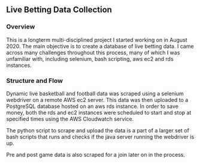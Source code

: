 ## Live Betting Data Collection

### Overview
This is a longterm multi-disciplined project I started working on in August 2020.  The main objective is to create a database of live betting data.  I came across many challenges throughout this process, many of which I was unfamiliar with, including selenium, bash scripting, aws ec2 and rds instances.
  
### Structure and Flow
Dynamic live basketball and football data was scraped using a selenium webdriver on a remote AWS ec2 server.  This data was then uploaded to a PostgreSQL database hosted on an aws rds instance.  In order to save money, both the rds and ec2 instances were scheduled to start and stop at specified times using the AWS Cloudwatch service.  
  
The python script to scrape and upload the data is a part of a larger set of bash scripts that runs and checks if the java server running the webdriver is up.
   
Pre and post game data is also scraped for a join later on in the process.
